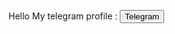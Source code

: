 Hello My telegram profile : <a href="https://t.me/Shuhratbek3771"> 
  <button>Telegram</button>
</a>




